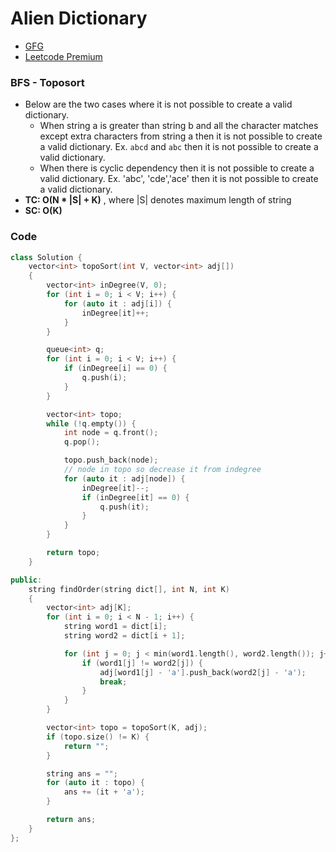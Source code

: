 # Alien Dictionary

-   [GFG](https://practice.geeksforgeeks.org/problems/alien-dictionary/1)
-   [Leetcode Premium](https://leetcode.com/problems/alien-dictionary/)

### BFS - Toposort

-   Below are the two cases where it is not possible to create a valid dictionary.
    -   When string a is greater than string b and all the character matches except extra characters from string a then it is not possible to create a valid dictionary. Ex. `abcd` and `abc` then it is not possible to create a valid dictionary.
    -   When there is cyclic dependency then it is not possible to create a valid dictionary. Ex. 'abc', 'cde','ace' then it is not possible to create a valid dictionary.
-   **TC: O(N \* |S| + K)** , where |S| denotes maximum length of string
-   **SC: O(K)**

### Code

```cpp
class Solution {
    vector<int> topoSort(int V, vector<int> adj[])
    {
        vector<int> inDegree(V, 0);
        for (int i = 0; i < V; i++) {
            for (auto it : adj[i]) {
                inDegree[it]++;
            }
        }

        queue<int> q;
        for (int i = 0; i < V; i++) {
            if (inDegree[i] == 0) {
                q.push(i);
            }
        }

        vector<int> topo;
        while (!q.empty()) {
            int node = q.front();
            q.pop();

            topo.push_back(node);
            // node in topo so decrease it from indegree
            for (auto it : adj[node]) {
                inDegree[it]--;
                if (inDegree[it] == 0) {
                    q.push(it);
                }
            }
        }

        return topo;
    }

public:
    string findOrder(string dict[], int N, int K)
    {
        vector<int> adj[K];
        for (int i = 0; i < N - 1; i++) {
            string word1 = dict[i];
            string word2 = dict[i + 1];

            for (int j = 0; j < min(word1.length(), word2.length()); j++) {
                if (word1[j] != word2[j]) {
                    adj[word1[j] - 'a'].push_back(word2[j] - 'a');
                    break;
                }
            }
        }

        vector<int> topo = topoSort(K, adj);
        if (topo.size() != K) {
            return "";
        }

        string ans = "";
        for (auto it : topo) {
            ans += (it + 'a');
        }

        return ans;
    }
};
```

